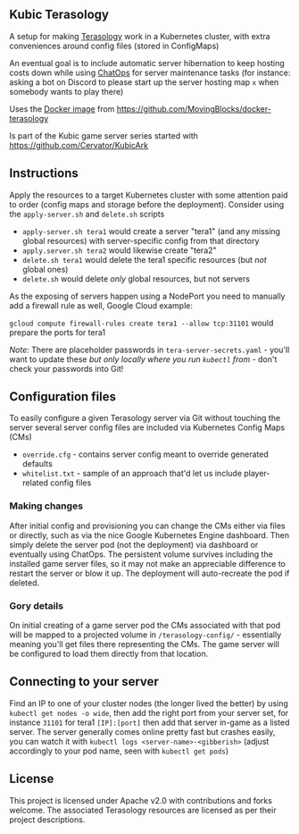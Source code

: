 ## Kubic Terasology

A setup for making [Terasology](https://terasology.org/) work in a Kubernetes cluster, with extra conveniences around config files (stored in ConfigMaps)

An eventual goal is to include automatic server hibernation to keep hosting costs down while using [ChatOps](https://docs.stackstorm.com/chatops/chatops.html) for server maintenance tasks (for instance: asking a bot on Discord to please start up the server hosting map `x` when somebody wants to play there)

Uses the [Docker image](https://hub.docker.com/r/terasology/terasology-server) from https://github.com/MovingBlocks/docker-terasology

Is part of the Kubic game server series started with https://github.com/Cervator/KubicArk

## Instructions

Apply the resources to a target Kubernetes cluster with some attention paid to order (config maps and storage before the deployment). Consider using the `apply-server.sh` and `delete.sh` scripts

* `apply-server.sh tera1` would create a server "tera1" (and any missing global resources) with server-specific config from that directory
* `apply.server.sh tera2` would likewise create "tera2"
* `delete.sh tera1` would delete the tera1 specific resources (but *not* global ones)
* `delete.sh` would delete *only* global resources, but not servers

As the exposing of servers happen using a NodePort you need to manually add a firewall rule as well, Google Cloud example:

`gcloud compute firewall-rules create tera1 --allow tcp:31101` would prepare the ports for tera1

*Note:* There are placeholder passwords in `tera-server-secrets.yaml` - you'll want to update these _but only locally where you run `kubectl` from_ - don't check your passwords into Git!


## Configuration files

To easily configure a given Terasology server via Git without touching the server several server config files are included via Kubernetes Config Maps (CMs)

* `override.cfg` - contains server config meant to override generated defaults
* `whitelist.txt` - sample of an approach that'd let us include player-related config files


### Making changes

After initial config and provisioning you can change the CMs either via files or directly, such as via the nice Google Kubernetes Engine dashboard. Then simply delete the server pod (not the deployment) via dashboard or eventually using ChatOps. The persistent volume survives including the installed game server files, so it may not make an appreciable difference to restart the server or blow it up. The deployment will auto-recreate the pod if deleted.


### Gory details

On initial creating of a game server pod the CMs associated with that pod will be mapped to a projected volume in `/terasology-config/` - essentially meaning you'll get files there representing the CMs. The game server will be configured to load them directly from that location.


## Connecting to your server

Find an IP to one of your cluster nodes (the longer lived the better) by using `kubectl get nodes -o wide`, then add the right port from your server set, for instance `31101` for tera1 `[IP]:[port]` then add that server in-game as a listed server. The server generally comes online pretty fast but crashes easily, you can watch it with `kubectl logs <server-name>-<gibberish>` (adjust accordingly to your pod name, seen with `kubectl get pods`)


## License

This project is licensed under Apache v2.0 with contributions and forks welcome. The associated Terasology resources are licensed as per their project descriptions.

